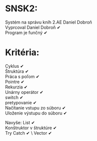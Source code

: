 # SNSK2:
Systém na správu kníh 2.AE Daniel Dobroň \
Vyprcoval Daniel Dobroň  ✔ \
Program je funčný ✔  

# Kritéria:
Cyklus ✔ \
Štruktúra ✔ \
Práca s poľom ✔ \
Pointre ✔ \
Rekurzia ✔ \
Unárny operátor ✔ \
switch ✔ \
pretypovanie ✔ \
Načítanie vstupu zo súboru ✔ \
Uloženie výstupu do súboru ✔ 

Navyše: 
List ✔ \
Konštruktor v štruktúre ✔ \
Try Catch ✔ \ 
Vector ✔ 
